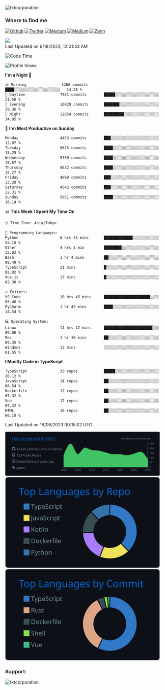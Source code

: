 <p align="left"> <img src="https://komarev.com/ghpvc/?username=tktcorporation&label=Profile%20views&color=0e75b6&style=flat" alt="tktcorporation" /> </p>

<h3>Where to find me</h3>
<p>
<a href="https://github.com/tktcorporation" target="_blank"><img alt="Github" src="https://img.shields.io/badge/GitHub-%2312100E.svg?&style=for-the-badge&logo=Github&logoColor=white" /></a>
<a href="https://twitter.com/tktcorporation" target="_blank"><img alt="Twitter" src="https://img.shields.io/badge/twitter-%231DA1F2.svg?&style=for-the-badge&logo=twitter&logoColor=white" /></a>
<a href="https://www.linkedin.com/in/tktcorporation" target="_blank"><img alt="Medium" src="https://img.shields.io/badge/linkdin-0a66c2.svg?&style=for-the-badge&logo=linkedin&logoColor=white" /></a>
<a href="https://qiita.com/tktcorporation" target="_blank"><img alt="Medium" src="https://img.shields.io/badge/qiita-55C500.svg?&style=for-the-badge&logo=qiita&logoColor=white" /></a>
<a href="https://zenn.dev/tktcorporation" target="_blank"><img alt="Zenn" src="https://img.shields.io/badge/Zenn-3EA8FF.svg?&style=for-the-badge&logo=Zenn&logoColor=white" /></a>
</p>

<!--START_SECTION:lapras-card-->
<a href="https://lapras.com/public/tktcorporation" target="_blank" rel="noopener noreferrer"><img src="https://lapras-card-generator.vercel.app/api/svg?e=3.86&b=3.48&i=3.58&b1=%23232323&b2=%236d6d6d&i1=%23212121&i2=%23818181&l=en" width="300" ></a>  
Last Updated on 6/18/2023, 12:01:43 AM
<!--END_SECTION:lapras-card-->
  
<!--START_SECTION:waka-->
![Code Time](http://img.shields.io/badge/Code%20Time-1%2C031%20hrs%209%20mins-blue)

![Profile Views](http://img.shields.io/badge/Profile%20Views-0-blue)

**I'm a Night 🦉** 

```text
🌞 Morning                5268 commits        ████░░░░░░░░░░░░░░░░░░░░░   14.28 % 
🌆 Daytime                7931 commits        █████░░░░░░░░░░░░░░░░░░░░   21.50 % 
🌃 Evening                10829 commits       ███████░░░░░░░░░░░░░░░░░░   29.36 % 
🌙 Night                  12854 commits       █████████░░░░░░░░░░░░░░░░   34.85 % 
```
📅 **I'm Most Productive on Sunday** 

```text
Monday                   4453 commits        ███░░░░░░░░░░░░░░░░░░░░░░   12.07 % 
Tuesday                  5625 commits        ████░░░░░░░░░░░░░░░░░░░░░   15.25 % 
Wednesday                5780 commits        ████░░░░░░░░░░░░░░░░░░░░░   15.67 % 
Thursday                 5632 commits        ████░░░░░░░░░░░░░░░░░░░░░   15.27 % 
Friday                   4899 commits        ███░░░░░░░░░░░░░░░░░░░░░░   13.28 % 
Saturday                 4542 commits        ███░░░░░░░░░░░░░░░░░░░░░░   12.31 % 
Sunday                   5951 commits        ████░░░░░░░░░░░░░░░░░░░░░   16.14 % 
```


📊 **This Week I Spent My Time On** 

```text
🕑︎ Time Zone: Asia/Tokyo

💬 Programming Languages: 
Python                   6 hrs 33 mins       █████████████░░░░░░░░░░░░   52.10 % 
Other                    4 hrs 1 min         ████████░░░░░░░░░░░░░░░░░   32.02 % 
Bash                     1 hr 4 mins         ██░░░░░░░░░░░░░░░░░░░░░░░   08.49 % 
TypeScript               21 mins             █░░░░░░░░░░░░░░░░░░░░░░░░   02.82 % 
Vue.js                   17 mins             █░░░░░░░░░░░░░░░░░░░░░░░░   02.38 % 

🔥 Editors: 
VS Code                  10 hrs 45 mins      █████████████████████░░░░   85.46 % 
PyCharm                  1 hr 49 mins        ████░░░░░░░░░░░░░░░░░░░░░   14.54 % 

💻 Operating System: 
Linux                    11 hrs 12 mins      ██████████████████████░░░   89.00 % 
Mac                      1 hr 10 mins        ██░░░░░░░░░░░░░░░░░░░░░░░   09.35 % 
Windows                  12 mins             ░░░░░░░░░░░░░░░░░░░░░░░░░   01.65 % 
```

**I Mostly Code in TypeScript** 

```text
TypeScript               33 repos            █████░░░░░░░░░░░░░░░░░░░░   20.12 % 
JavaScript               14 repos            ██░░░░░░░░░░░░░░░░░░░░░░░   08.54 % 
Dockerfile               12 repos            ██░░░░░░░░░░░░░░░░░░░░░░░   07.32 % 
Vue                      12 repos            ██░░░░░░░░░░░░░░░░░░░░░░░   07.32 % 
HTML                     10 repos            ██░░░░░░░░░░░░░░░░░░░░░░░   06.10 % 
```




 Last Updated on 18/06/2023 00:15:02 UTC
<!--END_SECTION:waka-->

[![](https://raw.githubusercontent.com/tktcorporation/tktcorporation/master/profile-summary-card-output/github_dark/0-profile-details.svg)](https://github.com/vn7n24fzkq/github-profile-summary-cards)
[![](https://raw.githubusercontent.com/tktcorporation/tktcorporation/master/profile-summary-card-output/github_dark/1-repos-per-language.svg)](https://github.com/vn7n24fzkq/github-profile-summary-cards) [![](https://raw.githubusercontent.com/tktcorporation/tktcorporation/master/profile-summary-card-output/github_dark/2-most-commit-language.svg)](https://github.com/vn7n24fzkq/github-profile-summary-cards)

<h3 align="left">Support:</h3>
<p><a href="https://www.buymeacoffee.com/tktcorporation"> <img align="left" src="https://cdn.buymeacoffee.com/buttons/v2/default-yellow.png" height="50" width="210" alt="tktcorporation" /></a></p><br><br>
